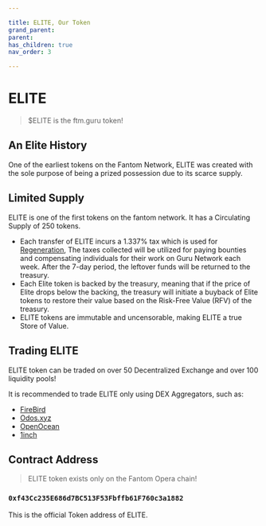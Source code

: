 ```yaml
---

title: ELITE, Our Token
grand_parent:
parent:
has_children: true
nav_order: 3

---
```


# ELITE
> $ELITE is the ftm.guru token!

## An Elite History
One of the earliest tokens on the Fantom Network, ELITE was created with the sole purpose of being a prized possession due to its scarce supply.

## Limited Supply
ELITE is one of the first tokens on the fantom network. It has a Circulating Supply of 250 tokens.
- Each transfer of ELITE incurs a 1.337% tax which is used for [Regeneration](/regeneration), The taxes collected will be utilized for paying bounties and compensating individuals for their work on Guru Network each week. After the 7-day period, the leftover funds will be returned to the treasury.
- Each Elite token is backed by the treasury, meaning that if the price of Elite drops below the backing, the treasury will initiate a buyback of Elite tokens to restore their value based on the Risk-Free Value (RFV) of the treasury.
- ELITE tokens are immutable and uncensorable, making ELITE a true Store of Value.

## Trading ELITE
ELITE token can be traded on over 50 Decentralized Exchange and over 100 liquidity pools!

It is recommended to trade ELITE only using DEX Aggregators, such as:
- [FireBird](https://app.firebird.finance/swap)
- [Odos.xyz](https://app.odos.xyz)
- [OpenOcean](https://app.openocean.finance)
- [1inch](https://app.1inch.io)

## Contract Address
> ELITE token exists only on the Fantom Opera chain!

### `0xf43Cc235E686d7BC513F53Fbffb61F760c3a1882`
This is the official Token address of ELITE.